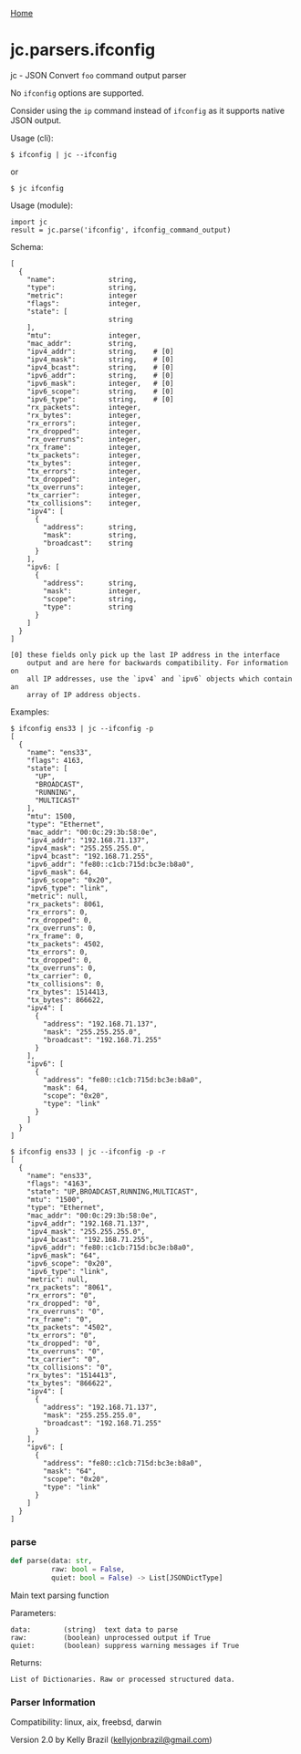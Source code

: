 [Home](https://kellyjonbrazil.github.io/jc/)
<a id="jc.parsers.ifconfig"></a>

# jc.parsers.ifconfig

jc - JSON Convert `foo` command output parser

No `ifconfig` options are supported.

Consider using the `ip` command instead of `ifconfig` as it supports native
JSON output.

Usage (cli):

    $ ifconfig | jc --ifconfig

or

    $ jc ifconfig

Usage (module):

    import jc
    result = jc.parse('ifconfig', ifconfig_command_output)

Schema:

    [
      {
        "name":             string,
        "type":             string,
        "metric":           integer
        "flags":            integer,
        "state": [
                            string
        ],
        "mtu":              integer,
        "mac_addr":         string,
        "ipv4_addr":        string,    # [0]
        "ipv4_mask":        string,    # [0]
        "ipv4_bcast":       string,    # [0]
        "ipv6_addr":        string,    # [0]
        "ipv6_mask":        integer,   # [0]
        "ipv6_scope":       string,    # [0]
        "ipv6_type":        string,    # [0]
        "rx_packets":       integer,
        "rx_bytes":         integer,
        "rx_errors":        integer,
        "rx_dropped":       integer,
        "rx_overruns":      integer,
        "rx_frame":         integer,
        "tx_packets":       integer,
        "tx_bytes":         integer,
        "tx_errors":        integer,
        "tx_dropped":       integer,
        "tx_overruns":      integer,
        "tx_carrier":       integer,
        "tx_collisions":    integer,
        "ipv4": [
          {
            "address":      string,
            "mask":         string,
            "broadcast":    string
          }
        ],
        "ipv6: [
          {
            "address":      string,
            "mask":         integer,
            "scope":        string,
            "type":         string
          }
        ]
      }
    ]

    [0] these fields only pick up the last IP address in the interface
        output and are here for backwards compatibility. For information on
        all IP addresses, use the `ipv4` and `ipv6` objects which contain an
        array of IP address objects.

Examples:

    $ ifconfig ens33 | jc --ifconfig -p
    [
      {
        "name": "ens33",
        "flags": 4163,
        "state": [
          "UP",
          "BROADCAST",
          "RUNNING",
          "MULTICAST"
        ],
        "mtu": 1500,
        "type": "Ethernet",
        "mac_addr": "00:0c:29:3b:58:0e",
        "ipv4_addr": "192.168.71.137",
        "ipv4_mask": "255.255.255.0",
        "ipv4_bcast": "192.168.71.255",
        "ipv6_addr": "fe80::c1cb:715d:bc3e:b8a0",
        "ipv6_mask": 64,
        "ipv6_scope": "0x20",
        "ipv6_type": "link",
        "metric": null,
        "rx_packets": 8061,
        "rx_errors": 0,
        "rx_dropped": 0,
        "rx_overruns": 0,
        "rx_frame": 0,
        "tx_packets": 4502,
        "tx_errors": 0,
        "tx_dropped": 0,
        "tx_overruns": 0,
        "tx_carrier": 0,
        "tx_collisions": 0,
        "rx_bytes": 1514413,
        "tx_bytes": 866622,
        "ipv4": [
          {
            "address": "192.168.71.137",
            "mask": "255.255.255.0",
            "broadcast": "192.168.71.255"
          }
        ],
        "ipv6": [
          {
            "address": "fe80::c1cb:715d:bc3e:b8a0",
            "mask": 64,
            "scope": "0x20",
            "type": "link"
          }
        ]
      }
    ]

    $ ifconfig ens33 | jc --ifconfig -p -r
    [
      {
        "name": "ens33",
        "flags": "4163",
        "state": "UP,BROADCAST,RUNNING,MULTICAST",
        "mtu": "1500",
        "type": "Ethernet",
        "mac_addr": "00:0c:29:3b:58:0e",
        "ipv4_addr": "192.168.71.137",
        "ipv4_mask": "255.255.255.0",
        "ipv4_bcast": "192.168.71.255",
        "ipv6_addr": "fe80::c1cb:715d:bc3e:b8a0",
        "ipv6_mask": "64",
        "ipv6_scope": "0x20",
        "ipv6_type": "link",
        "metric": null,
        "rx_packets": "8061",
        "rx_errors": "0",
        "rx_dropped": "0",
        "rx_overruns": "0",
        "rx_frame": "0",
        "tx_packets": "4502",
        "tx_errors": "0",
        "tx_dropped": "0",
        "tx_overruns": "0",
        "tx_carrier": "0",
        "tx_collisions": "0",
        "rx_bytes": "1514413",
        "tx_bytes": "866622",
        "ipv4": [
          {
            "address": "192.168.71.137",
            "mask": "255.255.255.0",
            "broadcast": "192.168.71.255"
          }
        ],
        "ipv6": [
          {
            "address": "fe80::c1cb:715d:bc3e:b8a0",
            "mask": "64",
            "scope": "0x20",
            "type": "link"
          }
        ]
      }
    ]

<a id="jc.parsers.ifconfig.parse"></a>

### parse

```python
def parse(data: str,
          raw: bool = False,
          quiet: bool = False) -> List[JSONDictType]
```

Main text parsing function

Parameters:

    data:        (string)  text data to parse
    raw:         (boolean) unprocessed output if True
    quiet:       (boolean) suppress warning messages if True

Returns:

    List of Dictionaries. Raw or processed structured data.

### Parser Information
Compatibility:  linux, aix, freebsd, darwin

Version 2.0 by Kelly Brazil (kellyjonbrazil@gmail.com)
